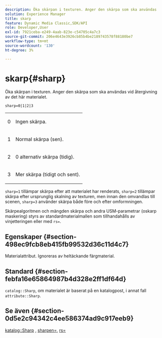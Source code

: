 ```yaml
---
description: Öka skärpan i texturen. Anger den skärpa som ska användas vid återgivning av det här materialet.
solution: Experience Manager
title: skarp
feature: Dynamic Media Classic,SDK/API
role: Developer,User
exl-id: 7921ceba-e249-4aab-823e-c54705c4a7c3
source-git-commit: 206e4643e3926cb85b4be2189743578f88180be7
workflow-type: tm+mt
source-wordcount: '130'
ht-degree: 3%

---
```


# skarp{#sharp}

Öka skärpan i texturen. Anger den skärpa som ska användas vid återgivning av det här materialet.

`sharp=0|1|2|3`

<table id="simpletable_04B4EAA7CE7D4ED48A61A50CD001388F"> 
 <tr class="strow"> 
  <td class="stentry"> <p>0 </p> </td> 
  <td class="stentry"> <p>Ingen skärpa. </p> </td> 
 </tr> 
 <tr class="strow"> 
  <td class="stentry"> <p>1 </p> </td> 
  <td class="stentry"> <p>Normal skärpa (sen). </p> </td> 
 </tr> 
 <tr class="strow"> 
  <td class="stentry"> <p>2 </p> </td> 
  <td class="stentry"> <p>0 alternativ skärpa (tidig). </p> </td> 
 </tr> 
 <tr class="strow"> 
  <td class="stentry"> <p>3 </p> </td> 
  <td class="stentry"> <p>Mer skärpa (tidigt och sent). </p> </td> 
 </tr> 
</table>

`sharp=1` tillämpar skärpa efter att materialet har renderats,  `sharp=2` tillämpar skärpa efter ursprunglig skalning av texturen, men innan den omvandlas till scenen,  `sharp=3` använder skärpa både före och efter omformningen.

Skärpealgoritmen och mängden skärpa och andra USM-parametrar (oskarp maskering) styrs av standardmaterialmallen som tillhandahålls av vinjetteringen eller med `rs=`.

## Egenskaper {#section-498ec9fcb8eb415fb99532d36c11d4c7}

Materialattribut. Ignoreras av heltäckande färgmaterial.

## Standard {#section-febfa16e65864987b4d328e2ff1df64d}

`catalog::Sharp`, om materialet är baserat på en katalogpost, i annat fall  `attribute::Sharp`.

## Se även {#section-0d5e2c94342c4ee586374ad9c917eeb9}

[katalog::Sharp](../../../../../ir-api/material-cat/image-rendering-api-ref/c-ir-material-catalog/c-ir-material-data-reference/r-ir-sharp-dataref.md#reference-f79a14bd52474dfd8495115d398a30d0) ,  [sharpen=](../../../../../ir-api/http-protocol/image-rendering-api-ref/c-ir-http-protocol-ref/c-ir-http-protocol-command-reference/r-ir-http-sharpen.md#reference-13034d22d176483cb99ccafc2a4f6a6e),  [rs=](../../../../../ir-api/http-protocol/image-rendering-api-ref/c-ir-http-protocol-ref/c-ir-http-protocol-command-reference/r-ir-rs.md#reference-d20cefaaa6cd4f449d1591c87959b4cf)
